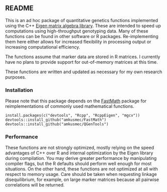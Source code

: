 ## README

This is an ad hoc package of quantitative genetics functions implemented using the C++ [Eigen matrix algebra library](<http://eigen.tuxfamily.org/index.php?title=Main_Page>). These are intended to speed up computations using high-throughput genotyping data. Many of these functions can be found in other software or R packages. Re-implementing them here either allows for increased flexibility in processing output or increasing computational efficiency.

The functions assume that marker data are stored in R matrices. I currently have no plans to provide support for out-of-memory matrices at this time.

These functions are written and updated as necessary for my own research purposes.

### Installation

Please note that this package depends on the [FastMath](<https://github.com/amkusmec/FastMath>) package for reimplementations of commonly used mathematical functions.

```
install.packages(c("devtools", "Rcpp", "RcppEigen", "mgcv"))
devtools::install_github("amkusmec/FastMath")
devtools::install_github("amkusmec/QGenTools")
```

### Performance

These functions are not strongly optimized, mostly relying on the speed advantages of C++ over R and internal optimization by the Eigen library during compilation. You may derive greater performance by manipulating compiler flags, but the R defaults should perform well enough for most situations. On the other hand, these functions are not optimized at all with respect to memory usage. Care should be taken when requesting linkage disequilibrium, for example, on large marker matrices because all pairwise correlations will be returned.
